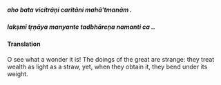 ##### aho bata vicitrāṇi caritāni mahā'tmanām .
##### lakṣmī tṛṇāya manyante tadbhāreṇa namanti ca ..

#### Translation

O see what a wonder it is! The doings of the great are strange: they treat wealth as light as a straw, yet, when they obtain it, they bend under its weight.